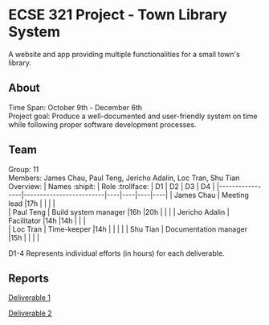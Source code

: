# ECSE 321 Project - Town Library System

A website and app providing multiple functionalities for a small town's library.

## About

Time Span: October 9th - December 6th \
Project goal: Produce a well-documented and user-friendly system on time while following proper software development processes.

## Team
Group: 11 \
Members: James Chau, Paul Teng, Jericho Adalin, Loc Tran, Shu Tian \
Overview:
| Names :shipit:  | Role :trollface:        | D1 | D2 | D3 | D4 |
|-----------------|-------------------------|----|----|----|----|
| James Chau      | Meeting lead            |17h |    |    |    |    
| Paul Teng       | Build system manager    |16h |20h |    |    |
| Jericho Adalin  | Facilitator             |14h |14h |    |    |    
| Loc Tran        | Time-keeper             |14h |    |    |    |
| Shu Tian        | Documentation manager   |15h |    |    |    |

D1-4 Represents individual efforts (in hours) for each deliverable.

## Reports
[Deliverable 1](https://github.com/McGill-ECSE321-Fall2021/project-group-11/wiki/Deliverable-1)

[Deliverable 2](https://github.com/McGill-ECSE321-Fall2021/project-group-11/wiki/Deliverable-2)
